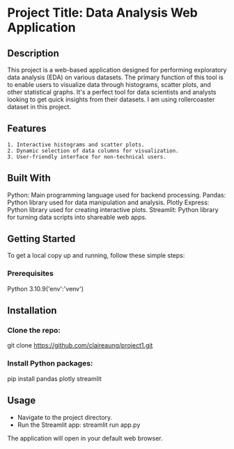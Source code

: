 # Project Title: Data Analysis Web Application

## Description

This project is a web-based application designed for performing exploratory data analysis (EDA) on various datasets. The primary function of this tool is to enable users to visualize data through histograms, scatter plots, and other statistical graphs. It's a perfect tool for data scientists and analysts looking to get quick insights from their datasets. I am using rollercoaster dataset in this project.

## Features

    1. Interactive histograms and scatter plots.
    2. Dynamic selection of data columns for visualization.
    3. User-friendly interface for non-technical users.

## Built With

Python: Main programming language used for backend processing.
Pandas: Python library used for data manipulation and analysis.
Plotly Express: Python library used for creating interactive plots.
Streamlit: Python library for turning data scripts into shareable web apps.

## Getting Started

To get a local copy up and running, follow these simple steps:

### Prerequisites

Python 3.10.9('env':'venv')

## Installation

### Clone the repo:

git clone https://github.com/claireaung/project1.git

### Install Python packages:

pip install pandas plotly streamlit

## Usage

- Navigate to the project directory.
- Run the Streamlit app:
  streamlit run app.py

The application will open in your default web browser.
